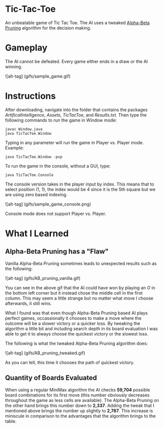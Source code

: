 # Tic-Tac-Toe
An unbeatable game of Tic Tac Toe. The AI uses a tweaked <a href="https://en.wikipedia.org/wiki/Alpha%E2%80%93beta_pruning">Alpha-Beta Pruning</a> algorithm for the decision making.

# Gameplay

The AI cannot be defeated. Every game either ends in a draw or the AI winning.

![alt-tag] (gifs/sample_game.gif)

# Instructions
After downloading, navigate into the folder that contains the packages *ArtificalIntelligence*, *Assets*, *TicTacToe*, and *Results.txt*. Then type the following commands to run the game in Window mode:
```
javac Window.java
java TicTacToe.Window
```
Typing in any parameter will run the game in Player vs. Player mode. Example:
```
java TicTacToe.Window -pvp
```
To run the game in the console, without a GUI, type:
```
java TicTacToe.Console
```
The console version takes in the player input by index. This means that to select position (1, 1), the index would be 4 since it is the 5th square but we are using zero based indexing.

![alt-tag] (gifs/sample_game_console.png)

Console mode does not support Player vs. Player.

# What I Learned

## Alpha-Beta Pruning has a "Flaw"

Vanilla Alpha-Beta Pruning sometimes leads to unexpected results such as the following:

![alt-tag] (gifs/AB_pruning_vanilla.gif)

You can see in the above gif that the AI could have won by playing an *O* in the bottom left corner but it instead chose the middle cell in the first column. This may seem a little strange but no matter what move I choose afterwards, it still wins.

What I found was that even though Alpha-Beta Pruning based AI plays perfect games, occassionally it chooses to make a move where the outcome will be a slower victory or a quicker loss. By tweaking the algorithm a little bit and including search depth in its board evaluation I was able to get it to always choose the quickest victory or the slowest loss.

The following is what the tweaked Alpha-Beta Pruning algorithm does:

![alt-tag] (gifs/AB_pruning_tweaked.gif)

As you can tell, this time it chooses the path of quickest victory.

## Quantity of Boards Evaluated

When using a regular MiniMax algorithm the AI checks **59,704** possible board combinations for its first move (this number obviously decreases throughout the game as less cells are available). The Alpha-Beta Pruning on the other hand brings this number down to **2,337**. Adding the tweak that I mentioned above brings the number up slightly to **2,787**. This increase is miniscule in comparison to the advantages that the algorithm brings to the table.
